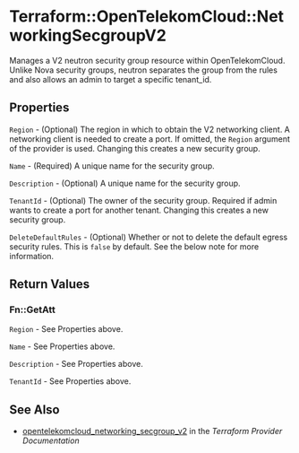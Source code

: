 # Terraform::OpenTelekomCloud::NetworkingSecgroupV2

Manages a V2 neutron security group resource within OpenTelekomCloud.
Unlike Nova security groups, neutron separates the group from the rules
and also allows an admin to target a specific tenant_id.

## Properties

`Region` - (Optional) The region in which to obtain the V2 networking client. A networking client is needed to create a port. If omitted, the `Region` argument of the provider is used. Changing this creates a new security group.

`Name` - (Required) A unique name for the security group.

`Description` - (Optional) A unique name for the security group.

`TenantId` - (Optional) The owner of the security group. Required if admin wants to create a port for another tenant. Changing this creates a new security group.

`DeleteDefaultRules` - (Optional) Whether or not to delete the default egress security rules. This is `false` by default. See the below note for more information.


## Return Values

### Fn::GetAtt

`Region` - See Properties above.

`Name` - See Properties above.

`Description` - See Properties above.

`TenantId` - See Properties above.

## See Also

* [opentelekomcloud_networking_secgroup_v2](https://www.terraform.io/docs/providers/opentelekomcloud/r/networking_secgroup_v2.html) in the _Terraform Provider Documentation_